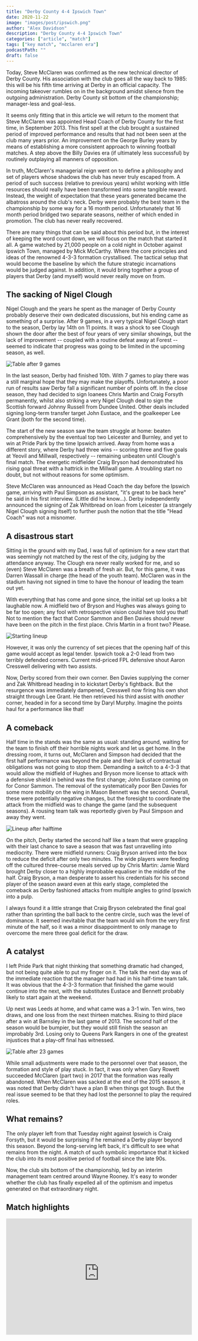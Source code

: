 ```yaml
---
title: "Derby County 4-4 Ipswich Town"
date: 2020-11-22 
image: "images/post/ipswich.png"
author: "Alex Davidson" 
description: "Derby County 4-4 Ipswich Town"
categories: ["article", "match"]
tags: ["key match", "mcclaren era"] 
podcastPath: ""
draft: false
---
```


Today, Steve McClaren was confirmed as the new technical director of
Derby County. His association with the club goes all the way back to
1985: this will be his fifth time arriving at Derby in an official
capacity. The incoming takeover rumbles on in the background amidst
silence from the outgoing administration. Derby County sit bottom of the
championship; manager-less and goal-less.

It seems only fitting that in this article we will return to the moment
that Steve McClaren was appointed Head Coach of Derby County for the
first time, in September 2013. This first spell at the club brought a
sustained period of improved performance and results that had not been
seen at the club many years prior. An improvement on the George Burley
years by means of establishing a more consistent approach to winning
football matches. A step above the Billy Davies era (if ultimately less
successful) by routinely outplaying all manners of opposition.

In truth, McClaren's managerial reign went on to define a philosophy and
set of players whose shadows the club has never truly escaped from. A
period of such success (relative to previous years) whilst working with
little resources should really have been transformed into some tangible
reward. Instead, the weight of expectation that these years generated
became the albatross around the club's neck. Derby were probably the
best team in the championship by some way for a 16 month period.
Unfortunately that 16 month period bridged two separate seasons, neither
of which ended in promotion. The club has never really recovered.

There are many things that can be said about this period but, in the
interest of keeping the word count down, we will focus on the match that
started it all. A game watched by 21,000 people on a cold night in
October against Ipswich Town, managed by Mick McCarthy. Where the core
principles and ideas of the renowned 4-3-3 formation crystallised. The
tactical setup that would become the baseline by which the future
strategic incarnations would be judged against. In addition, it would
bring together a group of players that Derby (and myself) would never
really move on from.

## The sacking of Nigel Clough

Nigel Clough and the years he spent as the manager of Derby County
probably deserve their own dedicated discussions, but his ending came as
something of a surprise. After 9 games, in a very typical Nigel Clough
start to the season, Derby lay 14th on 11 points. It was a shock to see
Clough shown the door after the best of four years of very similar
showings, but the lack of improvement -- coupled with a routine defeat
away at Forest -- seemed to indicate that progress was going to be
limited in the upcoming season, as well.

![Table after 9 games](https://ourbaseballground.com/images/ipswich/table09.png)

In the last season, Derby had finished 10th. With 7 games to play there
was a  still marginal hope that they may make the playoffs.
Unfortunately, a poor run of results saw Derby fall a significant number
of points off. In the close season, they had decided to sign loanees
Chris Martin and Craig Forsyth permanently, whilst also striking a very
Nigel Clough deal to sign the Scottish forward Johnny Russell from
Dundee United. Other deals included signing long-term transfer target
John Eustace, and the goalkeeper Lee Grant (both for the second time).

The start of the new season saw the team struggle at home: beaten
comprehensively by the eventual top two Leicester and Burnley, and yet
to win at Pride Park by the time Ipswich arrived. Away from home was a
different story, where Derby had three wins -- scoring three and five
goals at Yeovil and Millwall, respectively -- remaining unbeaten until
Clough's final match. The energetic midfielder Craig Bryson had
demonstrated his rising goal threat with a hattrick in the Millwall
game. A troubling start no doubt, but not without reasons for some
optimism.

Steve McClaren was announced as Head Coach the day before the Ipswich
game, arriving with Paul Simpson as assistant, "it's great to be back
here" he said in his first interview. (Little did he know...). Derby
independently announced the signing of Zak Whitbread on loan from
Leicester (a strangely Nigel Clough signing itself) to further push the
notion that the title "Head Coach" was not a misnomer.

## A disastrous start

Sitting in the ground with my Dad, I was full of optimism for a new
start that was seemingly not matched by the rest of the city, judging by
the attendance anyway. The Clough era never really worked for me, and so
(even) Steve McClaren was a breath of fresh air. But, for this game, it
was Darren Wassall in charge (the head of the youth team). McClaren was
in the stadium having not signed in time to have the honour of leading
the team out yet.

With everything that has come and gone since, the initial set up looks a
bit laughable now. A midfield two of Bryson and Hughes was always going
to be far too open; any fool with retrospective vision could have told
you that! Not to mention the fact that Conor Sammon and Ben Davies
should never have been on the pitch in the first place. Chris Martin in
a front two? Please.

![Starting lineup](https://ourbaseballground.com/images/ipswich/start.png)

However, it was only the currency of set pieces that the opening half of
this game would accept as legal tender. Ipswich took a 2-0 lead from two
terribly defended corners. Current mid-priced FPL defensive shout Aaron
Cresswell delivering with two assists.

Now, Derby scored from their own corner. Ben Davies supplying the corner
and Zak Whitbread heading in to kickstart Derby's fightback. But the
resurgence was immediately dampened, Cresswell now firing his own shot
straight through Lee Grant. He then retrieved his third assist with
*another* corner, headed in for a second time by Daryl Murphy. Imagine
the points haul for a performance like that!

## A comeback

Half time in the stands was the same as usual: standing around, waiting
for the team to finish off their horrible nights work and let us get
home. In the dressing room, it turns out, McClaren and Simpson had
decided that the first half performance was beyond the pale and their
lack of contractual obligations was not going to stop them. Demanding a
switch to a 4-3-3 that would allow the midfield of Hughes and Bryson
more license to attack with a defensive shield in behind was the first
change; John Eustace coming on for Conor Sammon. The removal of the
systematically poor Ben Davies for some more mobility on the wing in
Mason Bennett was the second. Overall, these were potentially negative
changes, but the foresight to coordinate the attack from the midfield
was to change the game (and the subsequent seasons). A rousing team talk
was reportedly given by Paul Simpson and away they went.

![Lineup after halftime](https://ourbaseballground.com/images/ipswich/ht.png)

On the pitch, Derby started the second half like a team that were
grappling with their last chance to save a season that was fast
unravelling into mediocrity. There were midfield runners: Craig Bryson
arrived into the box to reduce the deficit after only two minutes. The
wide players were feeding off the cultured three-course meals served up
by Chris Martin: Jamie Ward brought Derby closer to a highly improbable
equaliser in the middle of the half. Craig Bryson, a man desperate to
assert his credentials for his second player of the season award even at
this early stage, completed the comeback as Derby fashioned attacks from
multiple angles to grind Ipswich into a pulp.

I always found it a little strange that Craig Bryson celebrated the
final goal rather than sprinting the ball back to the centre circle,
such was the level of dominance. It seemed inevitable that the team
would win from the very first minute of the half, so it was a minor
disappointment to only manage to overcome the mere three goal deficit
for the draw.

## A catalyst

I left Pride Park that night thinking that something dramatic had
changed, but not being quite able to put my finger on it. The talk the
next day was of the immediate reaction that the manager had had in his
half-time team talk. It was obvious that the 4-3-3 formation that
finished the game would continue into the next, with the substitutes
Eustace and Bennett probably likely to start again at the weekend.

Up next was Leeds at home, and what came was a 3-1 win. Ten wins, two
draws, and one loss from the next thirteen matches. Rising to third
place after a win at Barnsley in the last game of 2013. The second half
of the season would be bumpier, but they would still finish the season
an improbably 3rd. Losing only to Queens Park Rangers in one of the
greatest injustices that a play-off final has witnessed.

![Table after 23 games](https://ourbaseballground.com/images/ipswich/table23.png)

While small adjustments were made to the personnel over that season, the
formation and style of play stuck. In fact, it was only when Gary Rowett
succeeded McClaren (part two) in 2017 that the formation was really
abandoned. When McClaren was sacked at the end of the 2015 season, it
was noted that Derby didn't have a plan B when things got tough. But the
real issue seemed to be that they had lost the personnel to play the
required roles.

## What remains?

The only player left from that Tuesday night against Ipswich is Craig
Forsyth, but it would be surprising if he remained a Derby player beyond
this season. Beyond the long-serving left back, it's difficult to see
what remains from the night. A match of such symbolic importance that it
kicked the club into its most positive period of football since the late
90s.

Now, the club sits bottom of the championship, led by an interim
management team centred around Wayne Rooney. It's easy to wonder whether
the club has finally expelled all of the optimism and impetus generated
on that extraordinary night.

## Match highlights

<iframe class="text-center" width="100%" height="315" src="https://www.youtube-nocookie.com/embed/Tq14BVbNFB8" frameborder="0" allow="accelerometer; autoplay; clipboard-write; encrypted-media; gyroscope; picture-in-picture" allowfullscreen></iframe>

